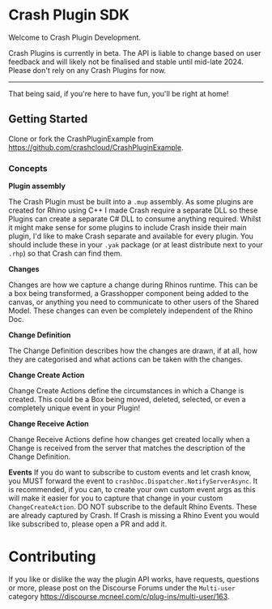 # Crash Plugin SDK
Welcome to Crash Plugin Development.

Crash Plugins is currently in beta. The API is liable to change based on user feedback and will likely not be finalised and stable until mid-late 2024. Please don't rely on any Crash Plugins for now.

---

That being said, if you're here to have fun, you'll be right at home!

## Getting Started
Clone or fork the CrashPluginExample from https://github.com/crashcloud/CrashPluginExample.

### Concepts
**Plugin assembly**

The Crash Plugin must be built into a `.mup` assembly. As some plugins are created for Rhino using C++ I made Crash require a separate DLL so these Plugins can create a separate C# DLL to consume anything required. Whilst it might make sense for some plugins to include Crash inside their main plugin, I'd like to make Crash separate and available for every plugin. You should include these in your `.yak` package (or at least distribute next to your `.rhp`) so that Crash can find them.


**Changes**

Changes are how we capture a change during Rhinos runtime. This can be a box being transformed, a Grasshopper component being added to the canvas, or anything you need to communicate to other users of the Shared Model. These changes can even be completely independent of the Rhino Doc.


**Change Definition**

The Change Definition describes how the changes are drawn, if at all, how they are categorised and what actions can be taken with the changes.

**Change Create Action**

Change Create Actions define the circumstances in which a Change is created. This could be a Box being moved, deleted, selected, or even a completely unique event in your Plugin!

**Change Receive Action**

Change Receive Actions define how changes get created locally when a Change is received from the server that matches the description of the Change Definition.

**Events**
If you do want to subscribe to custom events and let crash know, you MUST forward the event to `crashDoc.Dispatcher.NotifyServerAsync`. It is recommended, if you can, to create your own custom event args as this will make it easier for you to capture that change in your custom `ChangeCreateAction`. DO NOT subscribe to the default Rhino Events. These are already captured by Crash. If Crash is missing a Rhino Event you would like subscribed to, please open a PR and add it. 

# Contributing

If you like or dislike the way the plugin API works, have requests, questions or more, please post on the Discourse Forums under the `Multi-user` category https://discourse.mcneel.com/c/plug-ins/multi-user/163. 